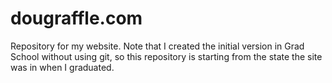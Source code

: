 # dougraffle.com
Repository for my website.  Note that I created the initial version in Grad
School without using git, so this repository is starting from the state the site
was in when I graduated.
